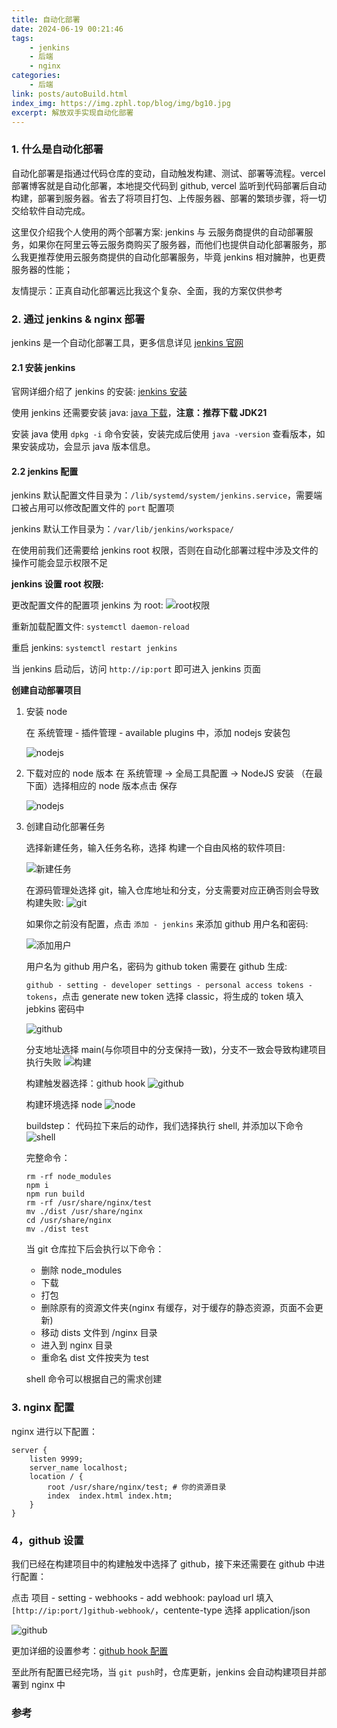 ```yaml
---
title: 自动化部署
date: 2024-06-19 00:21:46
tags:
    - jenkins
    - 后端
    - nginx
categories:
    - 后端
link: posts/autoBuild.html
index_img: https://img.zphl.top/blog/img/bg10.jpg
excerpt: 解放双手实现自动化部署
---
```


### 1. 什么是自动化部署

自动化部署是指通过代码仓库的变动，自动触发构建、测试、部署等流程。vercel 部署博客就是自动化部署，本地提交代码到 github, vercel 监听到代码部署后自动构建，部署到服务器。省去了将项目打包、上传服务器、部署的繁琐步骤，将一切交给软件自动完成。

这里仅介绍我个人使用的两个部署方案: jenkins 与 云服务商提供的自动部署服务，如果你在阿里云等云服务商购买了服务器，而他们也提供自动化部署服务，那么我更推荐使用云服务商提供的自动化部署服务，毕竟 jenkins 相对臃肿，也更费服务器的性能；

友情提示：正真自动化部署远比我这个复杂、全面，我的方案仅供参考

### 2. 通过 jenkins & nginx 部署

jenkins 是一个自动化部署工具，更多信息详见 [jenkins 官网](https://www.jenkins.io/)

#### 2.1 安装 jenkins

官网详细介绍了 jenkins 的安装: [jenkins 安装](https://www.jenkins.io/doc/book/installing/)

使用 jenkins 还需要安装 java: [java 下载](https://www.oracle.com/java/technologies/downloads/)，**注意：推荐下载 JDK21**

安装 java 使用 `dpkg -i` 命令安装，安装完成后使用 `java -version` 查看版本，如果安装成功，会显示 java 版本信息。

#### 2.2 jenkins 配置

jenkins 默认配置文件目录为：`/lib/systemd/system/jenkins.service`，需要端口被占用可以修改配置文件的 `port` 配置项

jenkins 默认工作目录为：`/var/lib/jenkins/workspace/`

在使用前我们还需要给 jenkins root 权限，否则在自动化部署过程中涉及文件的操作可能会显示权限不足

**jenkins 设置 root 权限:**

更改配置文件的配置项 jenkins 为 root:
![root权限](https://img.zphl.top/blog/articleImg/changeroot.png)

重新加载配置文件: `systemctl daemon-reload`

重启 jenkins: `systemctl restart jenkins`

当 jenkins 启动后，访问 `http://ip:port` 即可进入 jenkins 页面

**创建自动部署项目**

1. 安装 node

    在 系统管理 - 插件管理 - available plugins 中，添加 nodejs 安装包

    ![nodejs](https://img.zphl.top/blog/articleImg/10.png)

2. 下载对应的 node 版本
   在 系统管理 -> 全局工具配置 -> NodeJS 安装 （在最下面）选择相应的 node 版本点击 保存

    ![nodejs](https://img.zphl.top/blog/articleImg/node.png)

3. 创建自动化部署任务

    选择新建任务，输入任务名称，选择 构建一个自由风格的软件项目:

    ![新建任务](https://img.zphl.top/blog/articleImg/2.png)

    在源码管理处选择 git，输入仓库地址和分支，分支需要对应正确否则会导致构建失败:
    ![git](https://img.zphl.top/blog/articleImg/3.png)

    如果你之前没有配置，点击 `添加 - jenkins` 来添加 github 用户名和密码:

    ![添加用户](https://img.zphl.top/blog/articleImg/13.png)

    用户名为 github 用户名，密码为 github token 需要在 github 生成:

    `github - setting - developer settings - personal access tokens -tokens`，点击 generate new token 选择 classic，将生成的 token 填入 jebkins 密码中

    ![github](https://img.zphl.top/blog/articleImg/5.png)

    分支地址选择 main(与你项目中的分支保持一致)，分支不一致会导致构建项目执行失败
    ![构建](https://img.zphl.top/blog/articleImg/14.png)

    构建触发器选择：github hook
    ![github](https://img.zphl.top/blog/articleImg/11.png)

    构建环境选择 node
    ![node](https://img.zphl.top/blog/articleImg/6.png)

    buildstep： 代码拉下来后的动作，我们选择执行 shell, 并添加以下命令
    ![shell](https://img.zphl.top/blog/articleImg/9.png)

    完整命令：

    ```shell
    rm -rf node_modules
    npm i
    npm run build
    rm -rf /usr/share/nginx/test
    mv ./dist /usr/share/nginx
    cd /usr/share/nginx
    mv ./dist test
    ```

    当 git 仓库拉下后会执行以下命令：

    - 删除 node_modules
    - 下载
    - 打包
    - 删除原有的资源文件夹(nginx 有缓存，对于缓存的静态资源，页面不会更新)
    - 移动 dists 文件到 /nginx 目录
    - 进入到 nginx 目录
    - 重命名 dist 文件按夹为 test

    shell 命令可以根据自己的需求创建

### 3. nginx 配置

nginx 进行以下配置：

```shell
server {
    listen 9999;
    server_name localhost;
    location / {
        root /usr/share/nginx/test; # 你的资源目录
        index  index.html index.htm;
    }
}
```

### 4，github 设置

我们已经在构建项目中的构建触发中选择了 github，接下来还需要在 github 中进行配置：

点击 项目 - setting - webhooks - add webhook: payload url 填入 `[http://ip:port/]github-webhook/`，centente-type 选择 application/json

![github](https://img.zphl.top/blog/articleImg/12.png)

更加详细的设置参考：[github hook 配置](https://plugins.jenkins.io/github/)

至此所有配置已经完场，当 `git push`时，仓库更新，jenkins 会自动构建项目并部署到 nginx 中

### 参考

[^1]: https://juejin.cn/post/7354406980784504870?searchId=2024061815174322F47402CA6E19BCF54A#heading-10
[^2]: https://plugins.jenkins.io/github/
